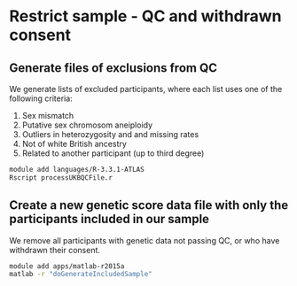 
# Restrict sample - QC and withdrawn consent


## Generate files of exclusions from QC

We generate lists of excluded participants, where each list uses one of the following criteria:

1. Sex mismatch
2. Putative sex chromosom aneiploidy
3. Outliers in heterozygosity and and missing rates
4. Not of white British ancestry
5. Related to another participant (up to third degree)

```bash
module add languages/R-3.3.1-ATLAS
Rscript processUKBQCFile.r
```

## Create a new genetic score data file with only the participants included in our sample

We remove all participants with genetic data not passing QC, or who have withdrawn their consent.

```bash
module add apps/matlab-r2015a
matlab -r "doGenerateIncludedSample"
```
